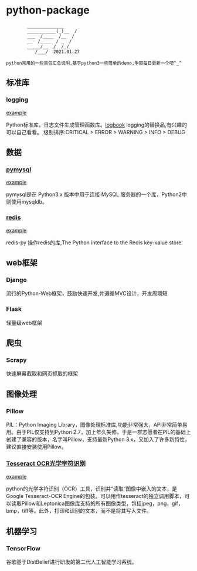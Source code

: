# python-package
            ______________
            ___________(_)__  /
            ___  /____  /__  / 
            __  /____  / _  /  
            _____/__  /  /_/   
               /___/  2021.01.27
     
    python常用的一些类包汇总说明,基于python3一些简单的demo,争取每日更新一个吧^_^

## 标准库

### logging
[example](./example/logging/)

Python标准库，日志文件生成管理函数库。[logbook](https://github.com/getlogbook/logbook) logging的替换品,有兴趣的可以自己看看。
级别排序:CRITICAL > ERROR > WARNING > INFO > DEBUG

## 数据

### [pymysql](https://github.com/PyMySQL/PyMySQL)
[example](./example/pymysql/)

pymysql是在 Python3.x 版本中用于连接 MySQL 服务器的一个库，Python2中则使用mysqldb。


### [redis](https://github.com/WoLpH/redis-py)
[example](./example/redis/)

redis-py 操作redis的库,The Python interface to the Redis key-value store. 

## web框架

### Django

流行的Python-Web框架，鼓励快速开发,并遵循MVC设计，开发周期短

### Flask

轻量级web框架

## 爬虫

### Scrapy

快速屏幕截取和网页抓取的框架

## 图像处理


### Pillow

PIL：Python Imaging Library，图像处理标准库,功能非常强大，API非常简单易用。由于PIL仅支持到Python 2.7，加上年久失修，于是一群志愿者在PIL的基础上创建了兼容的版本，名字叫Pillow，支持最新Python 3.x，又加入了许多新特性，建议直接安装使用Pillow。
### [Tesseract OCR光学字符识别](https://github.com/madmaze/pytesseract)
[example](./example/tesseract/)

python的光学字符识别（OCR）工具，识别并“读取”图像中嵌入的文本，是Google Tesseract-OCR Engine的包装。可以用作tesseract的独立调用脚本，可以读取Pillow和Leptonica图像库支持的所有图像类型，包括jpeg，png，gif，bmp，tiff等。此外，打印和识别的文本，而不是将其写入文件。

## 机器学习

### TensorFlow

谷歌基于DistBelief进行研发的第二代人工智能学习系统。